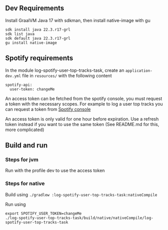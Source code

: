 ## Dev Requirements

Install GraalVM Java 17 with sdkman, then install native-image with gu

```
sdk install java 22.3.r17-grl
sdk list java
sdk default java 22.3.r17-grl 
gu install native-image
```

## Spotify requirements

In the module log-spotify-user-top-tracks-task, create an `application-dev.yml` file in `resources/` with the following
content

```
spotify-api:
  user-token: changeMe
```

An access token can be fetched from the spotify console, you must request a token with the necessary scopes.
For example to log a user top tracks you can request a token from
[Spotify console](https://developer.spotify.com/console/get-current-user-top-artists-and-tracks/)

An access token is only valid for one hour before expiration. Use a refresh token instead if you want to use the same
token (See README.md for this, more complicated)

## Build and run

### Steps for jvm

Run with the profile dev to use the access token

### Steps for native

Build using `./gradlew :log-spotify-user-top-tracks-task:nativeCompile`

Run using

```
export SPOTIFY_USER_TOKEN=changeMe
./log-spotify-user-top-tracks-task/build/native/nativeCompile/log-spotify-user-top-tracks-task
```

